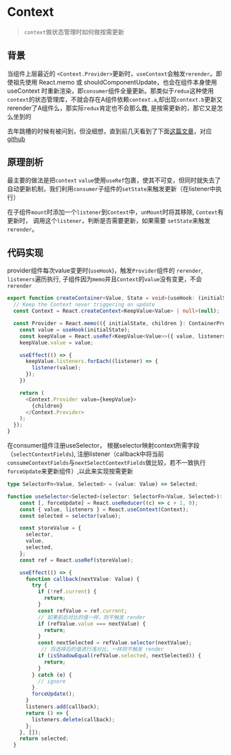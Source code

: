 # Context

> ```context```做状态管理时如何做按需更新

## 背景

当组件上层最近的 ```<Context.Provider>```更新时，```useContext```会触发```rerender```。即使祖先使用 React.memo 或 shouldComponentUpdate，也会在组件本身使用 useContext 时重新渲染，即```consumer```组件全量更新。那类似于```redux```这种使用```context```的状态管理库，不就会存在A组件依赖```context.a```,却出现```context.b```更新又rerender了A组件么，那实际```redux```肯定也不会那么蠢, 是按需更新的，那它又是怎么坐到的

去年跳槽的时候有被问到，但没细想，直到前几天看到了下面[这篇文章](https://mp.weixin.qq.com/s/TmFLzD_nye0_dDTiZB1P3A)，对应[github](https://github.com/MinJieLiu/heo)

## 原理剖析

最主要的做法是把```context``` ```value```使用```useRef```包裹，使其不可变，但同时就失去了自动更新机制，我们利用```consumer```子组件的```setState```来触发更新（在listener中执行）

在子组件```mount```时添加一个```listener```到```Context```中，```unMount```时将其移除, ```Context```有更新时， 调用这个```listener```，判断是否需要更新，如果需要 ```setState```来触发```rerender```。

## 代码实现

provider组件每次value变更时(```useHook```)，触发```Provider```组件的  ```rerender```, ```listeners```遍历执行, 子组件因为```memo```并且```Context```的```value```没有变更，不会```rerender```

```ts
export function createContainer<Value, State = void>(useHook: (initialState?: State) => Value) {
  // Keep the Context never triggering an update
  const Context = React.createContext<KeepValue<Value> | null>(null);

  const Provider = React.memo(({ initialState, children }: ContainerProviderProps<State, Value>) => {
    const value = useHook(initialState);
    const keepValue = React.useRef<KeepValue<Value>>({ value, listeners: new Set() }).current;
    keepValue.value = value;

    useEffect(() => {
      keepValue.listeners.forEach((listener) => {
        listener(value);
      });
    })

    return (
      <Context.Provider value={keepValue}>
        {children}
      </Context.Provider>
    );
  });
}
```

在consumer组件注册useSelector， 根据selector映射context所需字段（```selectContextFields```), 注册listener（callback中将当前```consumeContextFields```与```nextSelectContextFields```做比较，若不一致执行```forceUpdate```来更新组件）,以此来实现按需更新

```ts
type SelectorFn<Value, Selected> = (value: Value) => Selected;

function useSelector<Selected>(selector: SelectorFn<Value, Selected>): Selected {
    const [, forceUpdate] = React.useReducer((c) => c + 1, 0);
    const { value, listeners } = React.useContext(Context);
    const selected = selector(value);

    const storeValue = {
      selector,
      value,
      selected,
    };
    const ref = React.useRef(storeValue);

    useEffect(() => {
      function callback(nextValue: Value) {
        try {
          if (!ref.current) {
            return;
          }
          const refValue = ref.current;
          // 如果前后对比的值一样，则不触发 render
          if (refValue.value === nextValue) {
            return;
          }
          const nextSelected = refValue.selector(nextValue);
           // 将选择后的值进行浅对比，一样则不触发 render
          if (isShadowEqual(refValue.selected, nextSelected)) {
            return;
          }
        } catch (e) {
          // ignore
        }
        forceUpdate();
      }
      listeners.add(callback);
      return () => {
        listeners.delete(callback);
      };
    }, []);
    return selected;
  }
```
